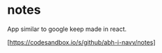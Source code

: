 # notes
App similar to google keep made in react.

[https://codesandbox.io/s/github/abh-i-navv/notes]

